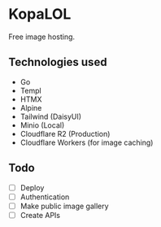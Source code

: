 # KopaLOL

Free image hosting.

## Technologies used

- Go
- Templ
- HTMX
- Alpine
- Tailwind (DaisyUI)
- Minio (Local)
- Cloudflare R2 (Production)
- Cloudflare Workers (for image caching)

## Todo

- [ ] Deploy
- [ ] Authentication
- [ ] Make public image gallery
- [ ] Create APIs
